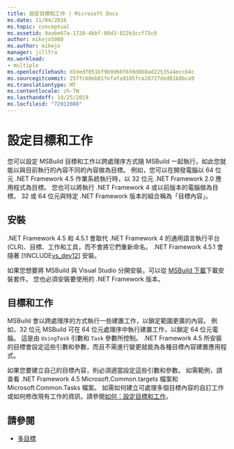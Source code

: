```yaml
---
title: 設定目標和工作 | Microsoft Docs
ms.date: 11/04/2016
ms.topic: conceptual
ms.assetid: 9aabe67a-1720-4bbf-80d3-822b3ccf75c0
author: mikejo5000
ms.author: mikejo
manager: jillfra
ms.workload:
- multiple
ms.openlocfilehash: d3dedf051bf9b9d60f659d8b8ad22535a4eccb4c
ms.sourcegitcommit: 257fc60eb01fefafa9185fca28727ded81b8bca9
ms.translationtype: MT
ms.contentlocale: zh-TW
ms.lasthandoff: 10/25/2019
ms.locfileid: "72912088"
---
```

# <a name="configure-targets-and-tasks"></a>設定目標和工作
您可以設定 MSBuild 目標和工作以跨處理序方式隨 MSBuild 一起執行，如此您就能以與目前執行的內容不同的內容做為目標。 例如，您可以在開發電腦以 64 位元 .NET Framework 4.5 作業系統執行時，以 32 位元 .NET Framework 2.0 應用程式為目標。 您也可以將執行 .NET Framework 4 或以前版本的電腦做為目標。 32 或 64 位元與特定 .NET Framework 版本的組合稱為「目標內容」。

## <a name="installation"></a>安裝
 .NET Framework 4.5 和 4.5.1 會取代 .NET Framework 4 的通用語言執行平台 (CLR)、目標、工作和工具，而不會將它們重新命名。 .NET Framework 4.5.1 會隨著 [!INCLUDE[vs_dev12](../extensibility/includes/vs_dev12_md.md)] 安裝。

 如果您想要將 MSBuild 與 Visual Studio 分開安裝，可以從 [MSBuild 下載](https://www.microsoft.com/download/details.aspx?id=40760)下載安裝套件。 您也必須安裝要使用的 .NET Framework 版本。

## <a name="targets-and-tasks"></a>目標和工作
 MSBuild 會以跨處理序的方式執行一些建置工作，以鎖定範圍更廣的內容。  例如，32 位元 MSBuild 可在 64 位元處理序中執行建置工作，以鎖定 64 位元電腦。 這是由 `UsingTask` 引數和 `Task` 參數所控制。 .NET Framework 4.5 所安裝的目標會設定這些引數和參數，而且不需進行變更就能為各種目標內容建置應用程式。

 如果您要建立自己的目標內容，則必須適當設定這些引數和參數。 如需範例，請查看 .NET Framework 4.5 Microsoft.Common.targets 檔案和 Microsoft.Common.Tasks 檔案。  如需如何建立可處理多個目標內容的自訂工作或如何修改現有工作的資訊，請參閱[如何：設定目標和工作](../msbuild/how-to-configure-targets-and-tasks.md)。

## <a name="see-also"></a>請參閱
- [多目標](../msbuild/msbuild-multitargeting-overview.md)